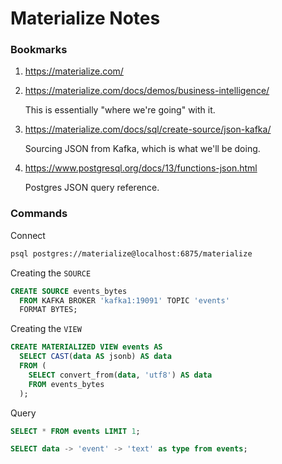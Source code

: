 Materialize Notes
==============================================================================

### Bookmarks ###

1.  https://materialize.com/
    
2.  https://materialize.com/docs/demos/business-intelligence/
    
    This is essentially "where we're going" with it.
    
3.  https://materialize.com/docs/sql/create-source/json-kafka/
    
    Sourcing JSON from Kafka, which is what we'll be doing.
    
4.  https://www.postgresql.org/docs/13/functions-json.html
    
    Postgres JSON query reference.


### Commands ###

Connect

```bash
psql postgres://materialize@localhost:6875/materialize
```

Creating the `SOURCE`
    
```sql
CREATE SOURCE events_bytes
  FROM KAFKA BROKER 'kafka1:19091' TOPIC 'events'
  FORMAT BYTES;
```
    
Creating the `VIEW`
    
```sql
CREATE MATERIALIZED VIEW events AS
  SELECT CAST(data AS jsonb) AS data
  FROM (
    SELECT convert_from(data, 'utf8') AS data
    FROM events_bytes
  );
```

Query
    
```sql
SELECT * FROM events LIMIT 1;
```

```sql
SELECT data -> 'event' -> 'text' as type from events;
```
